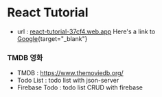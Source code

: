 # React Tutorial

- url : <a href="https://react-tutorial-37cf4.web.app" target="_blank">react-tutorial-37cf4.web.app</a>
  Here's a link to [Google](https://google.com){target="\_blank"}

### TMDB 영화

- TMDB : https://www.themoviedb.org/
- Todo List : todo list with json-server
- Firebase Todo : todo list CRUD with firebase

